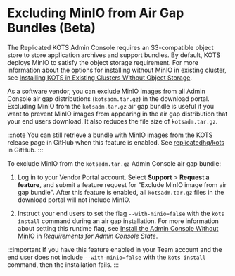 # Excluding MinIO from Air Gap Bundles (Beta)

The Replicated KOTS Admin Console requires an S3-compatible object store to store application archives and support bundles. By default, KOTS deploys MinIO to satisfy the object storage requirement. For more information about the options for installing without MinIO in existing cluster, see [Installing KOTS in Existing Clusters Without Object Storage](/enterprise/installing-stateful-component-requirements).

As a software vendor, you can exclude MinIO images from all Admin Console air gap distributions (`kotsadm.tar.gz`) in the download portal. Excluding MinIO from the `kotsadm.tar.gz` air gap bundle is useful if you want to prevent MinIO images from appearing in the air gap distribution that your end users download. It also reduces the file size of `kotsadm.tar.gz`.

:::note
You can still retrieve a bundle with MinIO images from the KOTS release page in GitHub when this feature is enabled. See [replicatedhq/kots](https://github.com/replicatedhq/kots/releases/) in GitHub.
:::

To exclude MinIO from the `kotsadm.tar.gz` Admin Console air gap bundle:

1. Log in to your Vendor Portal account. Select **Support** > **Request a feature**, and submit a feature request for "Exclude MinIO image from air gap bundle". After this feature is enabled, all `kotsadm.tar.gz` files in the download portal will not include MinIO.

1. Instruct your end users to set the flag `--with-minio=false` with the `kots install` command during an air gap installation. For more information about setting this runtime flag, see [Install the Admin Console Without MinIO](https://docs.replicated.com/enterprise/installing-stateful-component-requirements#install-the-admin-console-without-minio) in _Requirements for Admin Console State_.

  :::important
  If you have this feature enabled in your Team account and the end user does not include `--with-minio=false` with the `kots install` command, then the installation fails.
  :::
